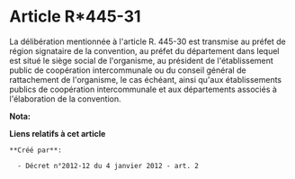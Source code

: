 # Article R*445-31

La délibération mentionnée à l'article R. 445-30 est transmise au préfet  de région signataire de la convention, au préfet du
département dans  lequel est situé le siège social de l'organisme, au président de  l'établissement public de coopération
intercommunale ou du conseil  général de rattachement de l'organisme, le cas échéant, ainsi qu'aux  établissements publics de
coopération intercommunale et aux départements  associés à l'élaboration de la convention.

**Nota:**



**Liens relatifs à cet article**

	**Créé par**:

	  - Décret n°2012-12 du 4 janvier 2012 - art. 2
